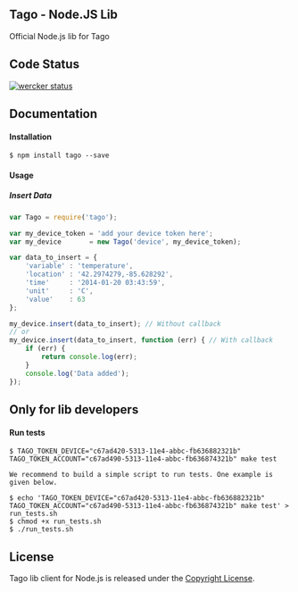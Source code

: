 ## Tago - Node.JS Lib

Official Node.js lib for Tago

## Code Status

[![wercker status](https://app.wercker.com/status/7eba1fa5503f7f5ad61a15a0a6e63234/m "wercker status")](https://app.wercker.com/project/bykey/7eba1fa5503f7f5ad61a15a0a6e63234)

## Documentation

#### Installation

```
$ npm install tago --save
```
#### Usage
##### Insert Data
``` javascript
var Tago = require('tago');

var my_device_token = 'add your device token here';
var my_device       = new Tago('device', my_device_token);

var data_to_insert = {
    'variable' : 'temperature',
    'location' : '42.2974279,-85.628292',
    'time'     : '2014-01-20 03:43:59',
    'unit'     : 'C',
    'value'    : 63
};

my_device.insert(data_to_insert); // Without callback
// or
my_device.insert(data_to_insert, function (err) { // With callback
    if (err) {
        return console.log(err);
    }
    console.log('Data added');
});
```

## Only for lib developers

#### Run tests
```
$ TAGO_TOKEN_DEVICE="c67ad420-5313-11e4-abbc-fb636882321b" TAGO_TOKEN_ACCOUNT="c67ad490-5313-11e4-abbc-fb636874321b" make test

We recommend to build a simple script to run tests. One example is given below.

$ echo 'TAGO_TOKEN_DEVICE="c67ad420-5313-11e4-abbc-fb636882321b" TAGO_TOKEN_ACCOUNT="c67ad490-5313-11e4-abbc-fb636874321b" make test' > run_tests.sh
$ chmod +x run_tests.sh
$ ./run_tests.sh
```

## License

Tago lib client for Node.js is released under the [Copyright License](https://github.com/tago-io/tago-nodejs/blob/master/LICENSE.md).